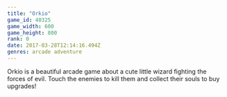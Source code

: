 ```yaml
---
title: "Orkio"
game_id: 40325
game_width: 600
game_height: 800
rank: 0
date: 2017-03-28T12:14:16.494Z
genres: arcade adventure
---
```

Orkio is a beautiful arcade game about a cute little wizard fighting the forces of evil. Touch the enemies to kill them and collect their souls to buy upgrades!